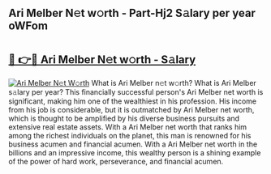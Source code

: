 ## Ari Melber N𝚎t w𝚘rth - Part-Hj2 S𝚊lary per year oWFom

# <h2><a href="http://gc1s8x.nevu.top/?p=Ari+Melber">🔗 👉🔴 Ari Melber N𝚎t w𝚘rth - S𝚊lary</a></h2>

[![Ari Melber N𝚎t W𝚘rth](https://i.imgur.com/Oavwk0R.jpeg)](http://gc1s8x.nevu.top/?p=Ari+Melber)
What is Ari Melber n𝚎t w𝚘rth? What is Ari Melber s𝚊lary per year?
This financially successful person's Ari Melber net worth is significant, making him one of the wealthiest in his profession. His income from his job is considerable, but it is outmatched by Ari Melber net worth, which is thought to be amplified by his diverse business pursuits and extensive real estate assets. With a Ari Melber net worth that ranks him among the richest individuals on the planet, this man is renowned for his business acumen and financial acumen. With a Ari Melber net worth in the billions and an impressive income, this wealthy person is a shining example of the power of hard work, perseverance, and financial acumen.

